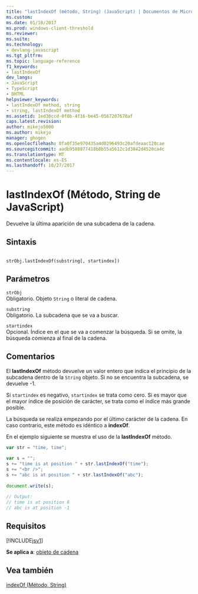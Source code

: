 ```yaml
---
title: "lastIndexOf (método, String) (JavaScript) | Documentos de Microsoft"
ms.custom: 
ms.date: 01/18/2017
ms.prod: windows-client-threshold
ms.reviewer: 
ms.suite: 
ms.technology:
- devlang-javascript
ms.tgt_pltfrm: 
ms.topic: language-reference
f1_keywords:
- lastIndexOf
dev_langs:
- JavaScript
- TypeScript
- DHTML
helpviewer_keywords:
- lastIndexOf method, string
- string, lastIndexOf method
ms.assetid: 1ed36ccd-0f0b-4f16-be45-0567207670af
caps.latest.revision: 
author: mikejo5000
ms.author: mikejo
manager: ghogen
ms.openlocfilehash: 0fa0f35e970435a4d0296493c20afdeaac128cae
ms.sourcegitcommit: aadb9588877418b8b55a5612c1d3842d4520ca4c
ms.translationtype: MT
ms.contentlocale: es-ES
ms.lasthandoff: 10/27/2017
---
```

# <a name="lastindexof-method-string-javascript"></a>lastIndexOf (Método, String de JavaScript)
Devuelve la última aparición de una subcadena de la cadena.  
  
## <a name="syntax"></a>Sintaxis  
  
```  
  
strObj.lastIndexOf(substring[, startindex])  
```  
  
## <a name="parameters"></a>Parámetros  
 `strObj`  
 Obligatorio. Objeto `String` o literal de cadena.  
  
 `substring`  
 Obligatorio. La subcadena que se va a buscar.  
  
 `startindex`  
 Opcional. Índice en el que se va a comenzar la búsqueda. Si se omite, la búsqueda comienza al final de la cadena.  
  
## <a name="remarks"></a>Comentarios  
 El **lastIndexOf** método devuelve un valor entero que indica el principio de la subcadena dentro de la `String` objeto. Si no se encuentra la subcadena, se devuelve -1.  
  
 Si `startindex` es negativo, `startindex` se trata como cero. Si es mayor que el mayor índice de posición de carácter, se trata como el índice más grande posible.  
  
 La búsqueda se realiza empezando por el último carácter de la cadena. En caso contrario, este método es idéntico a **indexOf**.  
  
 En el ejemplo siguiente se muestra el uso de la **lastIndexOf** método.  
  
```JavaScript  
var str = "time, time";  
  
var s = "";  
s += "time is at position " + str.lastIndexOf("time");  
s += "<br />";  
s += "abc is at position " + str.lastIndexOf("abc");  
  
document.write(s);  
  
// Output:  
// time is at position 6  
// abc is at position -1  
```  
  
## <a name="requirements"></a>Requisitos  
 [!INCLUDE[jsv1](../../javascript/misc/includes/jsv1-md.md)]  
  
 **Se aplica a**: [objeto de cadena](../../javascript/reference/string-object-javascript.md)  
  
## <a name="see-also"></a>Vea también  
 [indexOf (Método, String)](../../javascript/reference/indexof-method-string-javascript.md)